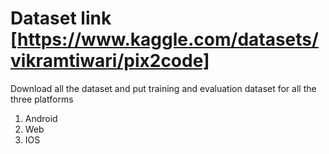 

# Dataset link [https://www.kaggle.com/datasets/vikramtiwari/pix2code]

Download all the dataset and put training and evaluation dataset for all the three platforms

1. Android
2. Web
3. IOS
